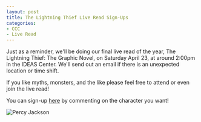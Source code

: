 ```yaml
---
layout: post
title: The Lightning Thief Live Read Sign-Ups
categories:
- CCC
- Live Read
---
```


Just as a reminder, we'll be doing our final live read of the year, The Lightning Thief:  The Graphic Novel, on Saturday April 23, at around 2:00pm in the IDEAS Center.  We'll send out an email if there is an unexpected location or time shift.

If you like myths, monsters, and the like please feel free to attend or even join the live read!

You can sign-up [here](https://docs.google.com/spreadsheets/d/1Dynw8BZpbOuRn16wks84BWOFhWVqIxHcPfGHUPRo7DE/edit?usp=sharing) by commenting on the character you want!

![Percy Jackson](../../../../../../images/blog/lightningthief.png)
